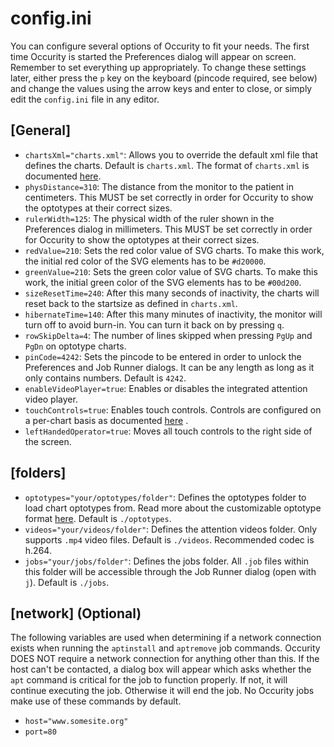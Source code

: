 # config.ini
You can configure several options of Occurity to fit your needs. The first time Occurity is started the Preferences dialog will appear on screen. Remember to set everything up appropriately. To change these settings later, either press the `p` key on the keyboard (pincode required, see below) and change the values using the arrow keys and enter to close, or simply edit the `config.ini` file in any editor.

## [General]
* `chartsXml="charts.xml"`: Allows you to override the default xml file that defines the charts. Default is `charts.xml`. The format of `charts.xml` is documented [here](docs/CHARTSXML.md).
* `physDistance=310`: The distance from the monitor to the patient in centimeters. This MUST be set correctly in order for Occurity to show the optotypes at their correct sizes.
* `rulerWidth=125`: The physical width of the ruler shown in the Preferences dialog in millimeters. This MUST be set correctly in order for Occurity to show the optotypes at their correct sizes.
* `redValue=210`: Sets the red color value of SVG charts. To make this work, the initial red color of the SVG elements has to be `#d20000`.
* `greenValue=210`: Sets the green color value of SVG charts. To make this work, the initial green color of the SVG elements has to be `#00d200`.
* `sizeResetTime=240`: After this many seconds of inactivity, the charts will reset back to the startsize as defined in `charts.xml`.
* `hibernateTime=140`: After this many minutes of inactivity, the monitor will turn off to avoid burn-in. You can turn it back on by pressing `q`.
* `rowSkipDelta=4`: The number of lines skipped when pressing `PgUp` and `PgDn` on optotype charts.
* `pinCode=4242`: Sets the pincode to be entered in order to unlock the Preferences and Job Runner dialogs. It can be any length as long as it only contains numbers. Default is `4242`.
* `enableVideoPlayer=true`: Enables or disables the integrated attention video player.
* `touchControls=true`: Enables touch controls. Controls are configured on a per-chart basis as documented [here](CHARTSXML.md) .
* `leftHandedOperator=true`: Moves all touch controls to the right side of the screen.

## [folders]
* `optotypes="your/optotypes/folder"`: Defines the optotypes folder to load chart optotypes from. Read more about the customizable optotype format [here](OPTOTYPES.md). Default is `./optotypes`.
* `videos="your/videos/folder"`: Defines the attention videos folder. Only supports `.mp4` video files. Default is `./videos`. Recommended codec is h.264.
* `jobs="your/jobs/folder"`: Defines the jobs folder. All `.job` files within this folder will be accessible through the Job Runner dialog (open with `j`). Default is `./jobs`.

## [network] (Optional)
The following variables are used when determining if a network connection exists when running the `aptinstall` and `aptremove` job commands. Occurity DOES NOT require a network connection for anything other than this. If the host can't be contacted, a dialog box will appear which asks whether the `apt` command is critical for the job to function properly. If not, it will continue executing the job. Otherwise it will end the job. No Occurity jobs make use of these commands by default.
* `host="www.somesite.org"`
* `port=80`
